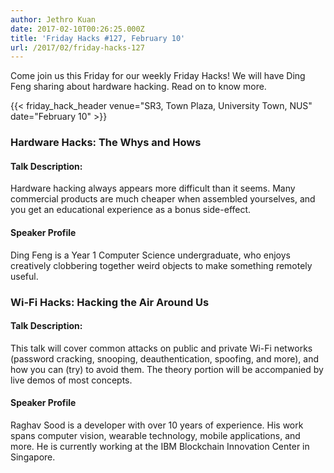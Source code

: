 ```yaml
---
author: Jethro Kuan
date: 2017-02-10T00:26:25.000Z
title: 'Friday Hacks #127, February 10'
url: /2017/02/friday-hacks-127
---
```


Come join us this Friday for our weekly Friday Hacks! We will have Ding Feng sharing about hardware hacking. Read on to know more.

{{< friday_hack_header venue="SR3, Town Plaza, University Town, NUS" date="February 10" >}}

### Hardware Hacks: The Whys and Hows

#### Talk Description:
Hardware hacking always appears more difficult than it seems. Many commercial products are much cheaper when assembled yourselves, and you get an educational experience as a bonus side-effect.

#### Speaker Profile
Ding Feng is a Year 1 Computer Science undergraduate, who enjoys creatively clobbering together weird objects to make something remotely useful.


### Wi-Fi Hacks: Hacking the Air Around Us

#### Talk Description:

This talk will cover common attacks on public and private Wi-Fi networks (password cracking, snooping, deauthentication, spoofing, and more), and how you can (try) to avoid them. The theory portion will be accompanied by live demos of most concepts.

#### Speaker Profile
Raghav Sood is a developer with over 10 years of experience. His work spans computer vision, wearable technology, mobile applications, and more. He is currently working at the IBM Blockchain Innovation Center in Singapore.
